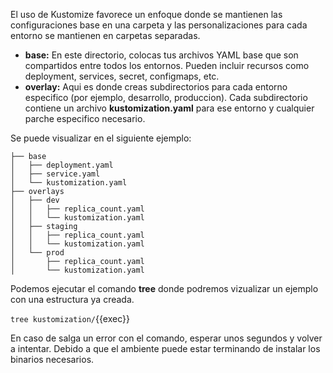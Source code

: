 El uso de Kustomize favorece un enfoque donde se mantienen las configuraciones base en una carpeta y las personalizaciones para cada entorno se mantienen en carpetas separadas.

- **base:** En este directorio, colocas tus archivos YAML base que son compartidos entre todos los entornos. Pueden incluir recursos como deployment, services, secret, configmaps, etc.
- **overlay:** Aqui es donde creas subdirectorios para cada entorno especifico (por ejemplo, desarrollo, produccion). Cada subdirectorio contiene un archivo **kustomization.yaml** para ese entorno y cualquier parche especifico necesario.

Se puede visualizar en el siguiente ejemplo:
```
├── base
│   ├── deployment.yaml
│   ├── service.yaml
│   └── kustomization.yaml
├── overlays
│   ├── dev
│   │   ├── replica_count.yaml
│   │   └── kustomization.yaml
│   ├── staging
│   │   ├── replica_count.yaml
│   │   └── kustomization.yaml
│   └── prod
│       ├── replica_count.yaml
│       └── kustomization.yaml
```

Podemos ejecutar el comando **tree** donde podremos vizualizar un ejemplo con una estructura ya creada.

`tree kustomization/`{{exec}}

En caso de salga un error con el comando, esperar unos segundos y volver a intentar. Debido a que el ambiente puede estar terminando de instalar los binarios necesarios.
